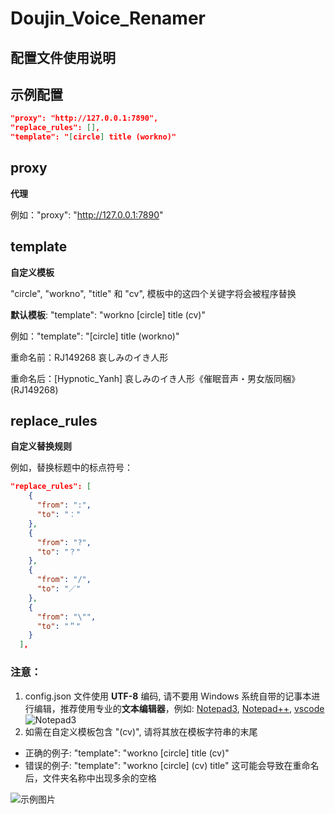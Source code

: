 # Doujin_Voice_Renamer
## 配置文件使用说明
## 示例配置
```json
"proxy": "http://127.0.0.1:7890",
"replace_rules": [],
"template": "[circle] title (workno)"
```

## proxy
**代理**

例如："proxy": "http://127.0.0.1:7890"

## template
**自定义模板**

"circle", "workno", "title" 和 "cv", 模板中的这四个关键字将会被程序替换

**默认模板**: "template": "workno [circle] title (cv)"

例如："template": "[circle] title (workno)"

重命名前：RJ149268 哀しみのイき人形

重命名后：[Hypnotic_Yanh] 哀しみのイき人形《催眠音声・男女版同梱》 (RJ149268)

## replace_rules
**自定义替换规则**

例如，替换标题中的标点符号：
```json
"replace_rules": [
    {
      "from": ":",
      "to": "："
    },
    {
      "from": "?",
      "to": "？"
    },
    {
      "from": "/",
      "to": "／"
    },
    {
      "from": "\"",
      "to": "＂"
    }
  ],
```

### 注意：
1. config.json 文件使用 **UTF-8** 编码, 请不要用 Windows 系统自带的记事本进行编辑，推荐使用专业的**文本编辑器**，例如: [Notepad3](https://www.appinn.com/notepad3/), [Notepad++](https://notepad-plus-plus.org/), [vscode](https://code.visualstudio.com/)
![Notepad3](https://i.loli.net/2020/09/14/q2MvzdYAj8OxUfK.png)
2. 如需在自定义模板包含 "(cv)", 请将其放在模板字符串的末尾
  - 正确的例子: "template": "workno [circle] title (cv)"
  - 错误的例子: "template": "workno [circle] (cv) title" 这可能会导致在重命名后，文件夹名称中出现多余的空格

![示例图片](https://i.loli.net/2019/08/29/KJxOBVktrlfZ6sa.png)


